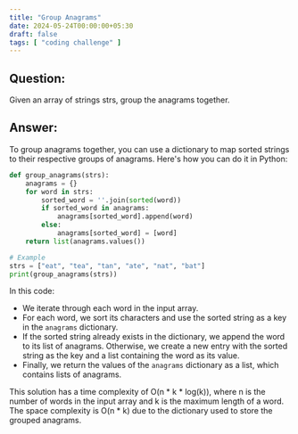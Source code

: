 ```yaml
---
title: "Group Anagrams"
date: 2024-05-24T00:00:00+05:30
draft: false
tags: [ "coding challenge" ]
---
```

## Question: 
Given an array of strings strs, group the anagrams together.

## Answer: 
To group anagrams together, you can use a dictionary to map sorted strings to their respective groups of anagrams. Here's how you can do it in Python:

```python
def group_anagrams(strs):
    anagrams = {}
    for word in strs:
        sorted_word = ''.join(sorted(word))
        if sorted_word in anagrams:
            anagrams[sorted_word].append(word)
        else:
            anagrams[sorted_word] = [word]
    return list(anagrams.values())

# Example
strs = ["eat", "tea", "tan", "ate", "nat", "bat"]
print(group_anagrams(strs))
```

In this code:
- We iterate through each word in the input array.
- For each word, we sort its characters and use the sorted string as a key in the `anagrams` dictionary.
- If the sorted string already exists in the dictionary, we append the word to its list of anagrams. Otherwise, we create a new entry with the sorted string as the key and a list containing the word as its value.
- Finally, we return the values of the `anagrams` dictionary as a list, which contains lists of anagrams.

This solution has a time complexity of O(n * k * log(k)), where n is the number of words in the input array and k is the maximum length of a word. The space complexity is O(n * k) due to the dictionary used to store the grouped anagrams.
